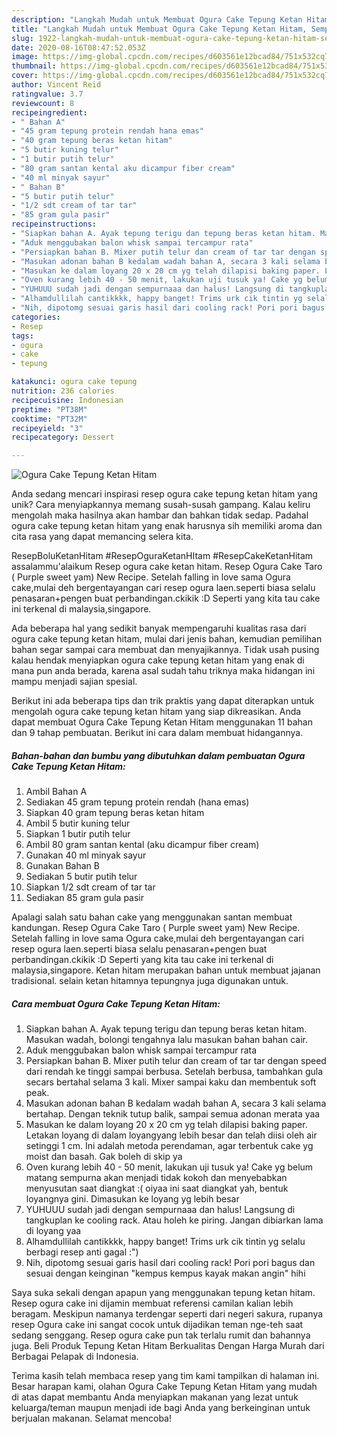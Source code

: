 ```yaml
---
description: "Langkah Mudah untuk Membuat Ogura Cake Tepung Ketan Hitam, Sempurna"
title: "Langkah Mudah untuk Membuat Ogura Cake Tepung Ketan Hitam, Sempurna"
slug: 1922-langkah-mudah-untuk-membuat-ogura-cake-tepung-ketan-hitam-sempurna
date: 2020-08-16T08:47:52.053Z
image: https://img-global.cpcdn.com/recipes/d603561e12bcad84/751x532cq70/ogura-cake-tepung-ketan-hitam-foto-resep-utama.jpg
thumbnail: https://img-global.cpcdn.com/recipes/d603561e12bcad84/751x532cq70/ogura-cake-tepung-ketan-hitam-foto-resep-utama.jpg
cover: https://img-global.cpcdn.com/recipes/d603561e12bcad84/751x532cq70/ogura-cake-tepung-ketan-hitam-foto-resep-utama.jpg
author: Vincent Reid
ratingvalue: 3.7
reviewcount: 8
recipeingredient:
- " Bahan A"
- "45 gram tepung protein rendah hana emas"
- "40 gram tepung beras ketan hitam"
- "5 butir kuning telur"
- "1 butir putih telur"
- "80 gram santan kental aku dicampur fiber cream"
- "40 ml minyak sayur"
- " Bahan B"
- "5 butir putih telur"
- "1/2 sdt cream of tar tar"
- "85 gram gula pasir"
recipeinstructions:
- "Siapkan bahan A. Ayak tepung terigu dan tepung beras ketan hitam. Masukan wadah, bolongi tengahnya lalu masukan bahan bahan cair."
- "Aduk menggubakan balon whisk sampai tercampur rata"
- "Persiapkan bahan B. Mixer putih telur dan cream of tar tar dengan speed dari rendah ke tinggi sampai berbusa. Setelah berbusa, tambahkan gula secars bertahal selama 3 kali. Mixer sampai kaku dan membentuk soft peak."
- "Masukan adonan bahan B kedalam wadah bahan A, secara 3 kali selama bertahap. Dengan teknik tutup balik, sampai semua adonan merata yaa"
- "Masukan ke dalam loyang 20 x 20 cm yg telah dilapisi baking paper. Letakan loyang di dalam loyangyang lebih besar dan telah diisi oleh air setinggi 1 cm. Ini adalah metoda perendaman, agar terbentuk cake yg moist dan basah. Gak boleh di skip ya"
- "Oven kurang lebih 40 - 50 menit, lakukan uji tusuk ya! Cake yg belum matang sempurna akan menjadi tidak kokoh dan menyebabkan menyusutan saat diangkat :( oiyaa ini saat diangkat yah, bentuk loyangnya gini. Dimasukan ke loyang yg lebih besar"
- "YUHUUU sudah jadi dengan sempurnaaa dan halus! Langsung di tangkuplan ke cooling rack. Atau holeh ke piring. Jangan dibiarkan lama di loyang yaa"
- "Alhamdullilah cantikkkk, happy banget! Trims urk cik tintin yg selalu berbagi resep anti gagal :&#34;)"
- "Nih, dipotomg sesuai garis hasil dari cooling rack! Pori pori bagus dan sesuai dengan keinginan &#34;kempus kempus kayak makan angin&#34; hihi"
categories:
- Resep
tags:
- ogura
- cake
- tepung

katakunci: ogura cake tepung 
nutrition: 236 calories
recipecuisine: Indonesian
preptime: "PT38M"
cooktime: "PT32M"
recipeyield: "3"
recipecategory: Dessert

---
```



![Ogura Cake Tepung Ketan Hitam](https://img-global.cpcdn.com/recipes/d603561e12bcad84/751x532cq70/ogura-cake-tepung-ketan-hitam-foto-resep-utama.jpg)

Anda sedang mencari inspirasi resep ogura cake tepung ketan hitam yang unik? Cara menyiapkannya memang susah-susah gampang. Kalau keliru mengolah maka hasilnya akan hambar dan bahkan tidak sedap. Padahal ogura cake tepung ketan hitam yang enak harusnya sih memiliki aroma dan cita rasa yang dapat memancing selera kita.

ResepBoluKetanHitam #ResepOguraKetanHItam #ResepCakeKetanHitam assalammu&#39;alaikum Resep ogura cake ketan hitam. Resep Ogura Cake Taro ( Purple sweet yam) New Recipe. Setelah falling in love sama Ogura cake,mulai deh bergentayangan cari resep ogura laen.seperti biasa selalu penasaran+pengen buat perbandingan.ckikik :D Seperti yang kita tau cake ini terkenal di malaysia,singapore.

Ada beberapa hal yang sedikit banyak mempengaruhi kualitas rasa dari ogura cake tepung ketan hitam, mulai dari jenis bahan, kemudian pemilihan bahan segar sampai cara membuat dan menyajikannya. Tidak usah pusing kalau hendak menyiapkan ogura cake tepung ketan hitam yang enak di mana pun anda berada, karena asal sudah tahu triknya maka hidangan ini mampu menjadi sajian spesial.


Berikut ini ada beberapa tips dan trik praktis yang dapat diterapkan untuk mengolah ogura cake tepung ketan hitam yang siap dikreasikan. Anda dapat membuat Ogura Cake Tepung Ketan Hitam menggunakan 11 bahan dan 9 tahap pembuatan. Berikut ini cara dalam membuat hidangannya.

<!--inarticleads1-->

##### Bahan-bahan dan bumbu yang dibutuhkan dalam pembuatan Ogura Cake Tepung Ketan Hitam:

1. Ambil  Bahan A
1. Sediakan 45 gram tepung protein rendah (hana emas)
1. Siapkan 40 gram tepung beras ketan hitam
1. Ambil 5 butir kuning telur
1. Siapkan 1 butir putih telur
1. Ambil 80 gram santan kental (aku dicampur fiber cream)
1. Gunakan 40 ml minyak sayur
1. Gunakan  Bahan B
1. Sediakan 5 butir putih telur
1. Siapkan 1/2 sdt cream of tar tar
1. Sediakan 85 gram gula pasir


Apalagi salah satu bahan cake yang menggunakan santan membuat kandungan. Resep Ogura Cake Taro ( Purple sweet yam) New Recipe. Setelah falling in love sama Ogura cake,mulai deh bergentayangan cari resep ogura laen.seperti biasa selalu penasaran+pengen buat perbandingan.ckikik :D Seperti yang kita tau cake ini terkenal di malaysia,singapore. Ketan hitam merupakan bahan untuk membuat jajanan tradisional. selain ketan hitamnya tepungnya juga digunakan untuk. 

<!--inarticleads2-->

##### Cara membuat Ogura Cake Tepung Ketan Hitam:

1. Siapkan bahan A. Ayak tepung terigu dan tepung beras ketan hitam. Masukan wadah, bolongi tengahnya lalu masukan bahan bahan cair.
1. Aduk menggubakan balon whisk sampai tercampur rata
1. Persiapkan bahan B. Mixer putih telur dan cream of tar tar dengan speed dari rendah ke tinggi sampai berbusa. Setelah berbusa, tambahkan gula secars bertahal selama 3 kali. Mixer sampai kaku dan membentuk soft peak.
1. Masukan adonan bahan B kedalam wadah bahan A, secara 3 kali selama bertahap. Dengan teknik tutup balik, sampai semua adonan merata yaa
1. Masukan ke dalam loyang 20 x 20 cm yg telah dilapisi baking paper. Letakan loyang di dalam loyangyang lebih besar dan telah diisi oleh air setinggi 1 cm. Ini adalah metoda perendaman, agar terbentuk cake yg moist dan basah. Gak boleh di skip ya
1. Oven kurang lebih 40 - 50 menit, lakukan uji tusuk ya! Cake yg belum matang sempurna akan menjadi tidak kokoh dan menyebabkan menyusutan saat diangkat :( oiyaa ini saat diangkat yah, bentuk loyangnya gini. Dimasukan ke loyang yg lebih besar
1. YUHUUU sudah jadi dengan sempurnaaa dan halus! Langsung di tangkuplan ke cooling rack. Atau holeh ke piring. Jangan dibiarkan lama di loyang yaa
1. Alhamdullilah cantikkkk, happy banget! Trims urk cik tintin yg selalu berbagi resep anti gagal :&#34;)
1. Nih, dipotomg sesuai garis hasil dari cooling rack! Pori pori bagus dan sesuai dengan keinginan &#34;kempus kempus kayak makan angin&#34; hihi


Saya suka sekali dengan apapun yang menggunakan tepung ketan hitam. Resep ogura cake ini dijamin membuat referensi camilan kalian lebih beragam. Meskipun namanya terdengar seperti dari negeri sakura, rupanya resep Ogura cake ini sangat cocok untuk dijadikan teman nge-teh saat sedang senggang. Resep ogura cake pun tak terlalu rumit dan bahannya juga. Beli Produk Tepung Ketan Hitam Berkualitas Dengan Harga Murah dari Berbagai Pelapak di Indonesia. 

Terima kasih telah membaca resep yang tim kami tampilkan di halaman ini. Besar harapan kami, olahan Ogura Cake Tepung Ketan Hitam yang mudah di atas dapat membantu Anda menyiapkan makanan yang lezat untuk keluarga/teman maupun menjadi ide bagi Anda yang berkeinginan untuk berjualan makanan. Selamat mencoba!
